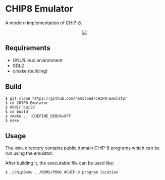# CHIP8 Emulator

A modern implementation of [CHIP-8](https://en.wikipedia.org/wiki/CHIP-8).

<p align="center">
<img src="https://raw.githubusercontent.com/nemoload/CHIP8-Emulator/master/invaders.gif">
</p>

## Requirements
* GNU/Linux environment
* SDL2
* cmake (building)

## Build
```
$ git clone https://github.com/nemoload/CHIP8-Emulator
$ cd CHIP8-Emulator
$ mkdir build
$ cd build
$ cmake .. -DDEFINE_DEBUG=OFF
$ make
```

## Usage
The `ROMS` directory contains public domain CHIP-8 programs which can be run using the emulator.

After building it, the executable file can be used like:

`$ ./chip8emu ../ROMS/PONG #CHIP-8 program location`